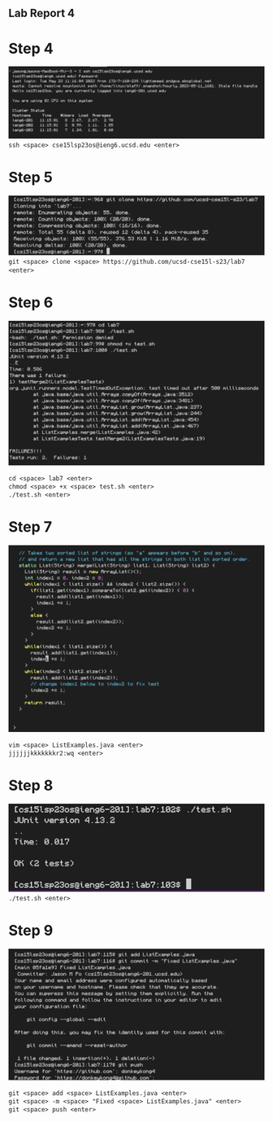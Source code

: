 ## Lab Report 4

# Step 4
![Image](step4.png)
`ssh <space> cse15lsp23os@ieng6.ucsd.edu <enter>`

# Step 5
![Image](step5.png)
`git <space> clone <space> https://github.com/ucsd-cse15l-s23/lab7 <enter>`

# Step 6
![Image](step6.png)
```
cd <space> lab7 <enter>
chmod <space> +x <space> test.sh <enter>
./test.sh <enter>
```

# Step 7
![Image](step7.png)
```
vim <space> ListExamples.java <enter>
jjjjjjkkkkkkkr2:wq <enter>
```
# Step 8
![Image](step8.png)
`./test.sh <enter>`

# Step 9
![Image](step9.png)
```
git <space> add <space> ListExamples.java <enter>
git <space> -m <space> "Fixed <space> ListExamples.java" <enter>
git <space> push <enter>
```
